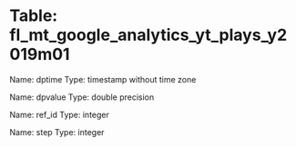 Table: fl_mt_google_analytics_yt_plays_y2019m01
===============================================

Name: dptime
Type: timestamp without time zone

Name: dpvalue
Type: double precision

Name: ref_id
Type: integer

Name: step
Type: integer

